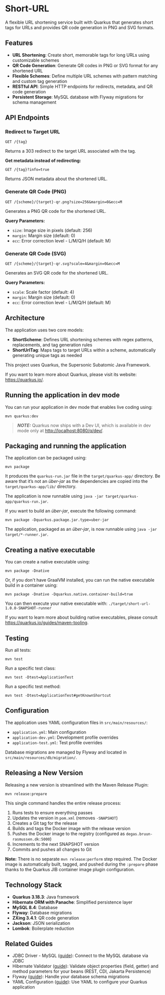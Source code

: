 # Short-URL

A flexible URL shortening service built with Quarkus that generates short tags for URLs and provides QR code generation in PNG and SVG formats.

## Features

- **URL Shortening**: Create short, memorable tags for long URLs using customizable schemes
- **QR Code Generation**: Generate QR codes in PNG or SVG format for any shortened URL
- **Flexible Schemes**: Define multiple URL schemes with pattern matching and custom tag generation
- **RESTful API**: Simple HTTP endpoints for redirects, metadata, and QR code generation
- **Persistent Storage**: MySQL database with Flyway migrations for schema management

## API Endpoints

### Redirect to Target URL
```http
GET /{tag}
```
Returns a 303 redirect to the target URL associated with the tag.

**Get metadata instead of redirecting:**
```http
GET /{tag}?info=true
```
Returns JSON metadata about the shortened URL.

### Generate QR Code (PNG)
```http
GET /{scheme}/{target}-qr.png?size=256&margin=0&ecc=M
```
Generates a PNG QR code for the shortened URL.

**Query Parameters:**
- `size`: Image size in pixels (default: 256)
- `margin`: Margin size (default: 0)
- `ecc`: Error correction level - L/M/Q/H (default: M)

### Generate QR Code (SVG)
```http
GET /{scheme}/{target}-qr.svg?scale=4&margin=0&ecc=M
```
Generates an SVG QR code for the shortened URL.

**Query Parameters:**
- `scale`: Scale factor (default: 4)
- `margin`: Margin size (default: 0)
- `ecc`: Error correction level - L/M/Q/H (default: M)

## Architecture

The application uses two core models:

- **ShortScheme**: Defines URL shortening schemes with regex patterns, replacements, and tag generation rules
- **ShortUrlTag**: Maps tags to target URLs within a scheme, automatically generating unique tags as needed

This project uses Quarkus, the Supersonic Subatomic Java Framework.

If you want to learn more about Quarkus, please visit its website: <https://quarkus.io/>.

## Running the application in dev mode

You can run your application in dev mode that enables live coding using:

```shell script
mvn quarkus:dev
```

> **_NOTE:_**  Quarkus now ships with a Dev UI, which is available in dev mode only at <http://localhost:8080/q/dev/>.

## Packaging and running the application

The application can be packaged using:

```shell script
mvn package
```

It produces the `quarkus-run.jar` file in the `target/quarkus-app/` directory.
Be aware that it’s not an _über-jar_ as the dependencies are copied into the `target/quarkus-app/lib/` directory.

The application is now runnable using `java -jar target/quarkus-app/quarkus-run.jar`.

If you want to build an _über-jar_, execute the following command:

```shell script
mvn package -Dquarkus.package.jar.type=uber-jar
```

The application, packaged as an _über-jar_, is now runnable using `java -jar target/*-runner.jar`.

## Creating a native executable

You can create a native executable using:

```shell script
mvn package -Dnative
```

Or, if you don't have GraalVM installed, you can run the native executable build in a container using:

```shell script
mvn package -Dnative -Dquarkus.native.container-build=true
```

You can then execute your native executable with: `./target/short-url-1.0.0-SNAPSHOT-runner`

If you want to learn more about building native executables, please consult <https://quarkus.io/guides/maven-tooling>.

## Testing

Run all tests:
```shell script
mvn test
```

Run a specific test class:
```shell script
mvn test -Dtest=ApplicationTest
```

Run a specific test method:
```shell script
mvn test -Dtest=ApplicationTest#getKnownShortcut
```

## Configuration

The application uses YAML configuration files in `src/main/resources/`:
- `application.yml`: Main configuration
- `application-dev.yml`: Development profile overrides
- `application-test.yml`: Test profile overrides

Database migrations are managed by Flyway and located in `src/main/resources/db/migration/`.

## Releasing a New Version

Releasing a new version is streamlined with the Maven Release Plugin:

```shell script
mvn release:prepare
```

This single command handles the entire release process:
1. Runs tests to ensure everything passes
2. Updates the version in `pom.xml` (removes `-SNAPSHOT`)
3. Creates a Git tag for the release
4. Builds and tags the Docker image with the release version
5. Pushes the Docker image to the registry (configured as `degas.bruun-rasmussen.dk:5000`)
6. Increments to the next SNAPSHOT version
7. Commits and pushes all changes to Git

**Note:** There is no separate `mvn release:perform` step required. The Docker image is automatically built, tagged, and pushed during the `:prepare` phase thanks to the Quarkus JIB container image plugin configuration.

## Technology Stack

- **Quarkus 3.18.3**: Java framework
- **Hibernate ORM with Panache**: Simplified persistence layer
- **MySQL 8.4**: Database
- **Flyway**: Database migrations
- **ZXing 3.4.1**: QR code generation
- **Jackson**: JSON serialization
- **Lombok**: Boilerplate reduction

## Related Guides

- JDBC Driver - MySQL ([guide](https://quarkus.io/guides/datasource)): Connect to the MySQL database via JDBC
- Hibernate Validator ([guide](https://quarkus.io/guides/validation)): Validate object properties (field, getter) and method parameters for your beans (REST, CDI, Jakarta Persistence)
- Flyway ([guide](https://quarkus.io/guides/flyway)): Handle your database schema migrations
- YAML Configuration ([guide](https://quarkus.io/guides/config-yaml)): Use YAML to configure your Quarkus application
